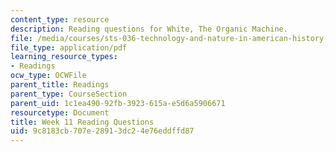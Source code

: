 ```yaml
---
content_type: resource
description: Reading questions for White, The Organic Machine.
file: /media/courses/sts-036-technology-and-nature-in-american-history-spring-2008/9c8183cb707e28913dc24e76eddffd87_quest11.pdf
file_type: application/pdf
learning_resource_types:
- Readings
ocw_type: OCWFile
parent_title: Readings
parent_type: CourseSection
parent_uid: 1c1ea490-92fb-3923-615a-e5d6a5906671
resourcetype: Document
title: Week 11 Reading Questions
uid: 9c8183cb-707e-2891-3dc2-4e76eddffd87
---
```

